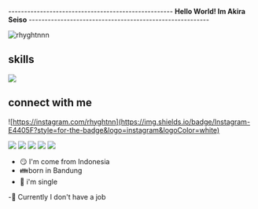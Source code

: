 ----------------------------------------------------       **Hello World! Im Akira Seiso**      ---------------------------------------------------------

![rhyghtnnn](https://github.com/user-attachments/assets/60222b86-16fd-4605-ba47-e950efa0e69d)

## skills

<img src="https://img.shields.io/badge/Canva-%2300C4CC.svg?&style=for-the-badge&logo=Canva&logoColor=white" />

## connect with me

![https://instagram.com/rhyghtnn](https://img.shields.io/badge/Instagram-E4405F?style=for-the-badge&logo=instagram&logoColor=white)

<img src="https://img.shields.io/badge/Messenger-00B2FF?style=for-the-badge&logo=messenger&logoColor=white" />
<img src="https://img.shields.io/badge/Telegram-2CA5E0?style=for-the-badge&logo=telegram&logoColor=white" />
<img src="https://img.shields.io/badge/WhatsApp-25D366?style=for-the-badge&logo=whatsapp&logoColor=white" />
<img src="{BadgeURLHere}" />
<img src="{BadgeURLHere}" />

 
<!--
**rhyghtnn/rhyghtnn** is a ✨ _special_ ✨ repository because its `README.md` (this file) appears on your GitHub profile.

Here are some ideas to get you started:

- 🔭 I’m currently working on ...
- 🌱 I’m currently learning ...
- 👯 I’m looking to collaborate on ...
- 🤔 I’m looking for help with ...
- 💬 Ask me about ...
- 📫 How to reach me: ...
- 😄 Pronouns: ...
- ⚡ Fun fact: ...
-->

- 😏 I'm come from Indonesia
- 👪born in Bandung
- 🖤 i'm single
  
-🔭 Currently I don't have a job
